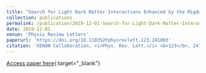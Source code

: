 ```yaml
---
title: "Search for Light Dark Matter Interactions Enhanced by the Migdal Effect or Bremsstrahlung in XENON1T"
collection: publications
permalink: /publication/2019-12-01-Search-for-Light-Dark-Matter-Interactions-Enhanced-by-the-Migdal-Effect-or-Bremsstrahlung-in-XENON1T
date: 2019-12-01
venue: 'Physis Review Letters'
paperurl: 'https://doi.org/10.1103%2Fphysrevlett.123.241803'
citation: 'XENON Collaboration, <i>Phys. Rev. Lett.</i> <b>123</b>, 241803 (2019)'
---
```

[Access paper here](https://doi.org/10.1103%2Fphysrevlett.123.241803){:target="_blank"}
